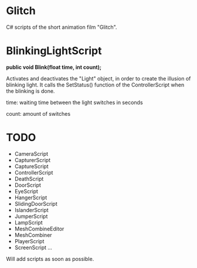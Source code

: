 # Glitch
C# scripts of the short animation film "Glitch".

# BlinkingLightScript
<b>public void Blink(float time, int count);</b>
  
Activates and deactivates the "Light" object, in order to create the illusion of blinking light.
It calls the SetStatus() function of the ControllerScript when the blinking is done.

time: waiting time between the light switches in seconds

count: amount of switches

# TODO
- CameraScript
- CapturerScript
- CaptureScript
- ControllerScript
- DeathScript
- DoorScript
- EyeScript
- HangerScript
- SlidingDoorScript
- IslanderScript
- JumperScript
- LampScript
- MeshCombineEditor
- MeshCombiner
- PlayerScript
- ScreenScript
...

Will add scripts as soon as possible.
